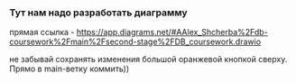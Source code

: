 ### Тут нам надо разработать диаграмму

прямая ссылка - https://app.diagrams.net/#AAlex_Shcherba%2Fdb-coursework%2Fmain%2Fsecond-stage%2FDB_coursework.drawio

не забывай сохранять изменения большой оранжевой кнопкой сверху. Прямо в  main-ветку коммить))

